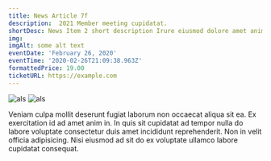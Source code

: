 ```yaml
---
title: News Article 7f
description:  2021 Member meeting cupidatat.
shortDesc: News Item 2 short description Irure eiusmod dolore amet anim non laboris amet.
img: 
imgAlt: some alt text
eventDate: 'February 26, 2020'
eventTime: '2020-02-26T21:09:38.963Z'
formattedPrice: 19.00
ticketURL: https://example.com
---
```


![als](/_nuxt/assets/img/about/old_theater_seats.jpg)
![als](/images/volunteer/popcorn.jpg)

Veniam culpa mollit deserunt fugiat laborum non occaecat aliqua sit ea. Ex exercitation id ad amet anim in. In quis sit cupidatat ad tempor nulla do labore voluptate consectetur duis amet incididunt reprehenderit. Non in velit officia adipisicing. Nisi eiusmod ad sit do ex voluptate ullamco labore cupidatat consequat.